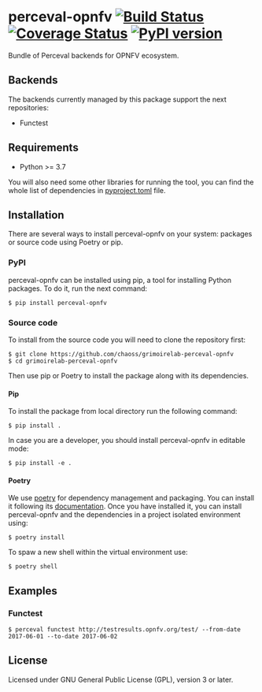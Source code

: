 # perceval-opnfv [![Build Status](https://github.com/chaoss/grimoirelab-perceval-opnfv/workflows/tests/badge.svg)](https://github.com/chaoss/grimoirelab-perceval-opnfv/actions?query=workflow:tests+branch:master+event:push) [![Coverage Status](https://img.shields.io/coveralls/chaoss/grimoirelab-perceval-opnfv.svg)](https://coveralls.io/r/chaoss/grimoirelab-perceval-opnfv?branch=master)  [![PyPI version](https://badge.fury.io/py/perceval-opnfv.svg)](https://badge.fury.io/py/perceval-opnfv)

Bundle of Perceval backends for OPNFV ecosystem.

## Backends

The backends currently managed by this package support the next repositories:

* Functest

## Requirements

 * Python >= 3.7

You will also need some other libraries for running the tool, you can find the
whole list of dependencies in [pyproject.toml](pyproject.toml) file.

## Installation

There are several ways to install perceval-opnfv on your system: packages or source 
code using Poetry or pip.

### PyPI

perceval-opnfv can be installed using pip, a tool for installing Python packages. 
To do it, run the next command:
```
$ pip install perceval-opnfv
```

### Source code

To install from the source code you will need to clone the repository first:
```
$ git clone https://github.com/chaoss/grimoirelab-perceval-opnfv
$ cd grimoirelab-perceval-opnfv
```

Then use pip or Poetry to install the package along with its dependencies.

#### Pip
To install the package from local directory run the following command:
```
$ pip install .
```
In case you are a developer, you should install perceval-opnfv in editable mode:
```
$ pip install -e .
```

#### Poetry
We use [poetry](https://python-poetry.org/) for dependency management and 
packaging. You can install it following its [documentation](https://python-poetry.org/docs/#installation).
Once you have installed it, you can install perceval-opnfv and the dependencies in 
a project isolated environment using:
```
$ poetry install
```
To spaw a new shell within the virtual environment use:
```
$ poetry shell
```

## Examples

### Functest

```
$ perceval functest http://testresults.opnfv.org/test/ --from-date 2017-06-01 --to-date 2017-06-02
```

## License

Licensed under GNU General Public License (GPL), version 3 or later.

